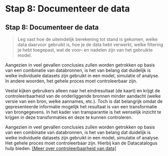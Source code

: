 # Stap 8: Documenteer de data

## Stap 8: Documenteer de data

> Leg vast hoe de uiteindelijk berekening tot stand is gekomen, welke data daarvoor gebruikt is, hoe je de data hebt verwerkt, welke filtering je hebt toegepast, wat de voor- en nadelen zijn van het gebruikte model.

Aangezien in veel gevallen conclusies zullen worden getrokken op basis van een combinatie van databronnen, is het van belang dat duidelijk is welke individuele datasets zijn gebruikt in een model, simulatie of analyse. In andere woorden, het gehele proces moet controleerbaar zijn.

Veelal kijken gebruikers alleen naar het eindresultaat \(de kaart\) en krijgt de controleerbaarheid van de onderliggende bronnen minder aandacht \(welke versie van een bron, welke aannames, etc.\). Toch is dat belangrijk omdat de gepresenteerde informatie mogelijk het resultaat is van een transformatie van brongegevens. In het kader van transparantie is het wenselijk inzicht te krijgen in deze transformaties en deze te kunnen controleren.

Aangezien in veel gevallen conclusies zullen worden getrokken op basis van een combinatie van databronnen, is het van belang dat duidelijk is welke individuele datasets zijn gebruikt in een model, simulatie of analyse. Het gehele proces moet controleerbaar zijn. Hierbij kan de Datacatalogus hulp bieden. [\[Meer over controleerbaarheid van data\]]()

